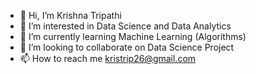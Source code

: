 - 👋 Hi, I’m Krishna Tripathi
- 👀 I’m interested in Data Science and Data Analytics
- 🌱 I’m currently learning Machine Learning (Algorithms)
- 💞️ I’m looking to collaborate on Data Science Project
- 📫 How to reach me kristrip26@gmail.com

<!---
kristrip/kristrip is a ✨ special ✨ repository because its `README.md` (this file) appears on your GitHub profile.
You can click the Preview link to take a look at your changes.
--->
